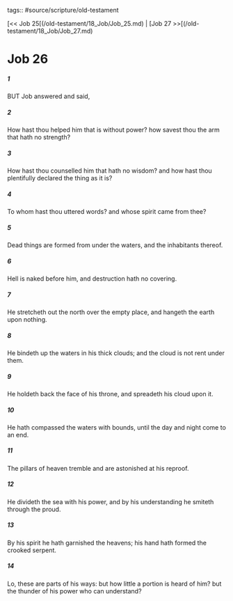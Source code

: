 tags:: #source/scripture/old-testament

[<< Job 25[(/old-testament/18_Job/Job_25.md) | [Job 27 >>[(/old-testament/18_Job/Job_27.md)

# Job 26

##### 1

BUT Job answered and said,

##### 2

How hast thou helped him that is without power? how savest thou the arm that hath no strength?

##### 3

How hast thou counselled him that hath no wisdom? and how hast thou plentifully declared the thing as it is?

##### 4

To whom hast thou uttered words? and whose spirit came from thee?

##### 5

Dead things are formed from under the waters, and the inhabitants thereof.

##### 6

Hell is naked before him, and destruction hath no covering.

##### 7

He stretcheth out the north over the empty place, and hangeth the earth upon nothing.

##### 8

He bindeth up the waters in his thick clouds; and the cloud is not rent under them.

##### 9

He holdeth back the face of his throne, and spreadeth his cloud upon it.

##### 10

He hath compassed the waters with bounds, until the day and night come to an end.

##### 11

The pillars of heaven tremble and are astonished at his reproof.

##### 12

He divideth the sea with his power, and by his understanding he smiteth through the proud.

##### 13

By his spirit he hath garnished the heavens; his hand hath formed the crooked serpent.

##### 14

Lo, these are parts of his ways: but how little a portion is heard of him? but the thunder of his power who can understand?
